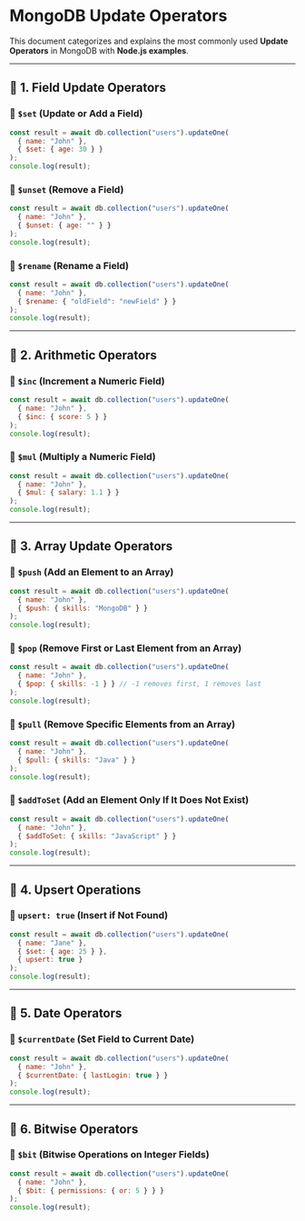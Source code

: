# MongoDB Update Operators

This document categorizes and explains the most commonly used **Update Operators** in MongoDB with **Node.js examples**.

---

## 📌 1. Field Update Operators

### 🔹 `$set` (Update or Add a Field)
```js
const result = await db.collection("users").updateOne(
  { name: "John" },
  { $set: { age: 30 } }
);
console.log(result);
```

### 🔹 `$unset` (Remove a Field)
```js
const result = await db.collection("users").updateOne(
  { name: "John" },
  { $unset: { age: "" } }
);
console.log(result);
```

### 🔹 `$rename` (Rename a Field)
```js
const result = await db.collection("users").updateOne(
  { name: "John" },
  { $rename: { "oldField": "newField" } }
);
console.log(result);
```

---

## 📌 2. Arithmetic Operators

### 🔹 `$inc` (Increment a Numeric Field)
```js
const result = await db.collection("users").updateOne(
  { name: "John" },
  { $inc: { score: 5 } }
);
console.log(result);
```

### 🔹 `$mul` (Multiply a Numeric Field)
```js
const result = await db.collection("users").updateOne(
  { name: "John" },
  { $mul: { salary: 1.1 } }
);
console.log(result);
```

---

## 📌 3. Array Update Operators

### 🔹 `$push` (Add an Element to an Array)
```js
const result = await db.collection("users").updateOne(
  { name: "John" },
  { $push: { skills: "MongoDB" } }
);
console.log(result);
```

### 🔹 `$pop` (Remove First or Last Element from an Array)
```js
const result = await db.collection("users").updateOne(
  { name: "John" },
  { $pop: { skills: -1 } } // -1 removes first, 1 removes last
);
console.log(result);
```

### 🔹 `$pull` (Remove Specific Elements from an Array)
```js
const result = await db.collection("users").updateOne(
  { name: "John" },
  { $pull: { skills: "Java" } }
);
console.log(result);
```

### 🔹 `$addToSet` (Add an Element Only If It Does Not Exist)
```js
const result = await db.collection("users").updateOne(
  { name: "John" },
  { $addToSet: { skills: "JavaScript" } }
);
console.log(result);
```

---

## 📌 4. Upsert Operations

### 🔹 `upsert: true` (Insert if Not Found)
```js
const result = await db.collection("users").updateOne(
  { name: "Jane" },
  { $set: { age: 25 } },
  { upsert: true }
);
console.log(result);
```

---

## 📌 5. Date Operators

### 🔹 `$currentDate` (Set Field to Current Date)
```js
const result = await db.collection("users").updateOne(
  { name: "John" },
  { $currentDate: { lastLogin: true } }
);
console.log(result);
```

---

## 📌 6. Bitwise Operators

### 🔹 `$bit` (Bitwise Operations on Integer Fields)
```js
const result = await db.collection("users").updateOne(
  { name: "John" },
  { $bit: { permissions: { or: 5 } } }
);
console.log(result);
```

